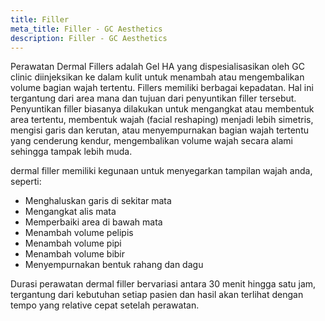 ```yaml
---
title: Filler
meta_title: Filler - GC Aesthetics
description: Filler - GC Aesthetics
---
```


Perawatan Dermal Fillers adalah Gel HA yang dispesialisasikan oleh GC clinic
diinjeksikan ke dalam kulit untuk menambah atau mengembalikan volume
bagian wajah tertentu. Fillers memiliki berbagai kepadatan. Hal ini tergantung
dari area mana dan tujuan dari penyuntikan filler tersebut. Penyuntikan filler
biasanya dilakukan untuk mengangkat atau membentuk area tertentu,
membentuk wajah (facial reshaping) menjadi lebih simetris, mengisi garis dan
kerutan, atau menyempurnakan bagian wajah tertentu yang cenderung kendur,
mengembalikan volume wajah secara alami sehingga tampak lebih muda.

dermal filler memiliki kegunaan untuk menyegarkan tampilan wajah anda,
seperti:
- Menghaluskan garis di sekitar mata
- Mengangkat alis mata
- Memperbaiki area di bawah mata
- Menambah volume pelipis
- Menambah volume pipi
- Menambah volume bibir
- Menyempurnakan bentuk rahang dan dagu

Durasi perawatan dermal filler bervariasi antara 30 menit hingga satu jam,
tergantung dari kebutuhan setiap pasien dan hasil akan terlihat dengan tempo
yang relative cepat setelah perawatan.